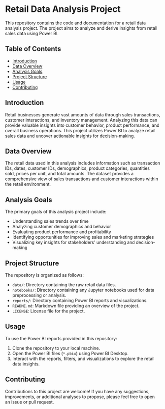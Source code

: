 # Retail Data Analysis Project

This repository contains the code and documentation for a retail data analysis project. The project aims to analyze and derive insights from retail sales data using Power BI.

## Table of Contents

- [Introduction](#introduction)
- [Data Overview](#data-overview)
- [Analysis Goals](#analysis-goals)
- [Project Structure](#project-structure)
- [Usage](#usage)
- [Contributing](#contributing)

## Introduction

Retail businesses generate vast amounts of data through sales transactions, customer interactions, and inventory management. Analyzing this data can provide valuable insights into customer behavior, product performance, and overall business operations. This project utilizes Power BI to analyze retail sales data and uncover actionable insights for decision-making.

## Data Overview

The retail data used in this analysis includes information such as transaction IDs, dates, customer IDs, demographics, product categories, quantities sold, prices per unit, and total amounts. The dataset provides a comprehensive view of sales transactions and customer interactions within the retail environment.

## Analysis Goals

The primary goals of this analysis project include:

- Understanding sales trends over time
- Analyzing customer demographics and behavior
- Evaluating product performance and profitability
- Identifying opportunities for improving sales and marketing strategies
- Visualizing key insights for stakeholders' understanding and decision-making

## Project Structure

The repository is organized as follows:

- `data/`: Directory containing the raw retail data files.
- `notebooks/`: Directory containing any Jupyter notebooks used for data preprocessing or analysis.
- `reports/`: Directory containing Power BI reports and visualizations.
- `README.md`: Markdown file providing an overview of the project.
- `LICENSE`: License file for the project.

## Usage

To use the Power BI reports provided in this repository:

1. Clone the repository to your local machine.
2. Open the Power BI files (`*.pbix`) using Power BI Desktop.
3. Interact with the reports, filters, and visualizations to explore the retail data insights.

## Contributing

Contributions to this project are welcome! If you have any suggestions, improvements, or additional analyses to propose, please feel free to open an issue or pull request.

